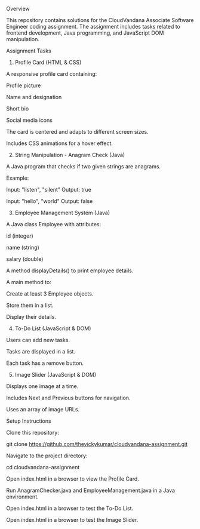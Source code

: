 Overview

This repository contains solutions for the CloudVandana Associate Software Engineer coding assignment. The assignment includes tasks related to frontend development, Java programming, and JavaScript DOM manipulation.

Assignment Tasks

1. Profile Card (HTML & CSS)

A responsive profile card containing:

Profile picture

Name and designation

Short bio

Social media icons

The card is centered and adapts to different screen sizes.

Includes CSS animations for a hover effect.

2. String Manipulation - Anagram Check (Java)

A Java program that checks if two given strings are anagrams.

Example:

Input: "listen", "silent"
Output: true

Input: "hello", "world"
Output: false

3. Employee Management System (Java)

A Java class Employee with attributes:

id (integer)

name (string)

salary (double)

A method displayDetails() to print employee details.

A main method to:

Create at least 3 Employee objects.

Store them in a list.

Display their details.

4. To-Do List (JavaScript & DOM)

Users can add new tasks.

Tasks are displayed in a list.

Each task has a remove button.

5. Image Slider (JavaScript & DOM)

Displays one image at a time.

Includes Next and Previous buttons for navigation.

Uses an array of image URLs.

Setup Instructions

Clone this repository:

git clone https://github.com/thevickykumar/cloudvandana-assignment.git

Navigate to the project directory:

cd cloudvandana-assignment

Open index.html in a browser to view the Profile Card.

Run AnagramChecker.java and EmployeeManagement.java in a Java environment.

Open index.html in a browser to test the To-Do List.

Open index.html in a browser to test the Image Slider.